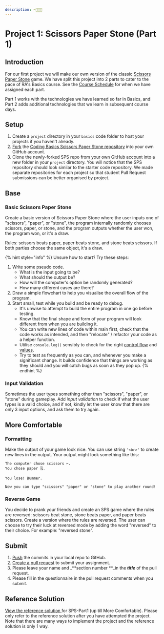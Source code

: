 ```yaml
---
description: ✂️📃💎😜
---
```


# Project 1: Scissors Paper Stone (Part 1)

## Introduction

For our first project we will make our own version of the classic [Scissors Paper Stone](https://en.wikipedia.org/wiki/Rock_paper_scissors) game. We have split this project into 2 parts to cater to the pace of RA's Basics course. See the [Course Schedule](broken-reference) for when we have assigned each part.

Part 1 works with the technologies we have learned so far in Basics, and Part 2 adds additional technologies that we learn in subsequent course days.

## Setup

1. Create a `project` directory in your `basics` code folder to host your projects if you haven't already.
2. [Fork](../../7-github/7.1-github-fork-and-pull-request.md) the [Coding Basics Scissors Paper Stone repository](https://github.com/rocketacademy/basics-scissors-paper-stone) into your own GitHub account.
3. Clone the newly-forked SPS repo from your own GitHub account into a new folder in your `project` directory. You will notice that the SPS repository should look similar to the starter code repository. We made separate repositories for each project so that student Pull Request submissions can be better organised by project.

## Base

### Basic Scissors Paper Stone

Create a basic version of Scissors Paper Stone where the user inputs one of "scissors", "paper", or "stone", the program internally randomly chooses scissors, paper, or stone, and the program outputs whether the user won, the program won, or it's a draw.

Rules: scissors beats paper, paper beats stone, and stone beats scissors. If both parties choose the same object, it's a draw.

{% hint style="info" %}
Unsure how to start? Try these steps:

1. Write some pseudo code.
   * What is the input going to be?
   * What should the output be?
   * How will the computer's option be randomly generated?
   * How many different cases are there?
2. Draw a simple flowchart to help you visualise the overall flow of the program.
3. Start small, test while you build and be ready to debug.
   * It's unwise to attempt to build the entire program in one go before testing.
   * Know that the final shape and form of your program will look different from when you are building it.
   * You can write new lines of code within main first, check that the code works as intended, and then "relocate" / refactor your code as a helper function. 
   * Utilise `console.log()` sensibly to check for the right [control flow](../../5-structuring-and-debugging-code/5.2-errors.md#control-flow-checking-is-our-code-running) and [values](../../5-structuring-and-debugging-code/5.2-errors.md#value-checking-are-the-values-correct).
   * Try to test as frequently as you can, and whenever you make a significant change. It builds confidence that things are working as they should and you will catch bugs as soon as they pop up.
{% endhint %}

### Input Validation

Sometimes the user types something other than "scissors", "paper", or "stone" during gameplay. Add _input validation_ to check if what the user types is a valid choice, and if not, kindly let the user know that there are only 3 input options, and ask them to try again.

## More Comfortable

### Formatting

Make the output of your game look nice. You can use string `'<br>'` to create new lines in the output. Your output might look something like this:

```
The computer chose scissors ✂️.
You chose paper 🗒.

You lose! Bummer.

Now you can type "scissors" "paper" or "stone" to play another round!
```

### Reverse Game

You decide to prank your friends and create an SPS game where the rules are reversed: scissors beat stone, stone beats paper, and paper beats scissors. Create a version where the rules are reversed. The user can choose to try their luck at reversed mode by adding the word "reversed" to their choice. For example: "reversed stone".

## Submit

1. [Push](../../7-github/7.1-github-fork-and-pull-request.md#git-push) the commits in your local repo to GitHub.
2. [Create a pull request](../../7-github/7.1-github-fork-and-pull-request.md#github-pull-request) to submit your assignment.
3. Please leave your name and _**section number **_in the _**title**_ of the pull request.
4. Please fill in the questionnaire in the pull request comments when you submit.

## Reference Solution

[View the reference solution ](https://github.com/rocketacademy/basics-scissors-paper-stone/tree/part1-inclMoreComfortable)for SPS-Part1 (up till More Comfortable). Please only refer to the reference solution after you have attempted the project. Note that there are many ways to implement the project and the reference solution is only 1 way.
